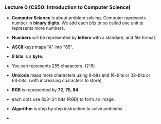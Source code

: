 ### Lecture 0 (CS50: Introduction to Computer Science)

- **Computer Science** is about problem solving. Computer represents number in **binary digits**. We add each *bits* or so called one unit to represents more numbers.

- **Numbers** will be represented by **letters** with a standard, and file format.

- **ASCII** keys maps "A" into "65".

- **8 bits** is a **byte**.

- You can represents 255 characters. (2^8)

- **Unicode** maps more characters using 8-bits and 16-bits or 32-bits or 64-bits. (with increasing characters to store)

- **RGB** is represented by **72, 75, 84**.

- each dots use 8x3=24 bits (RGB) to form an image.

- **Algorithm** is step by step instruction to solve problems.

-
